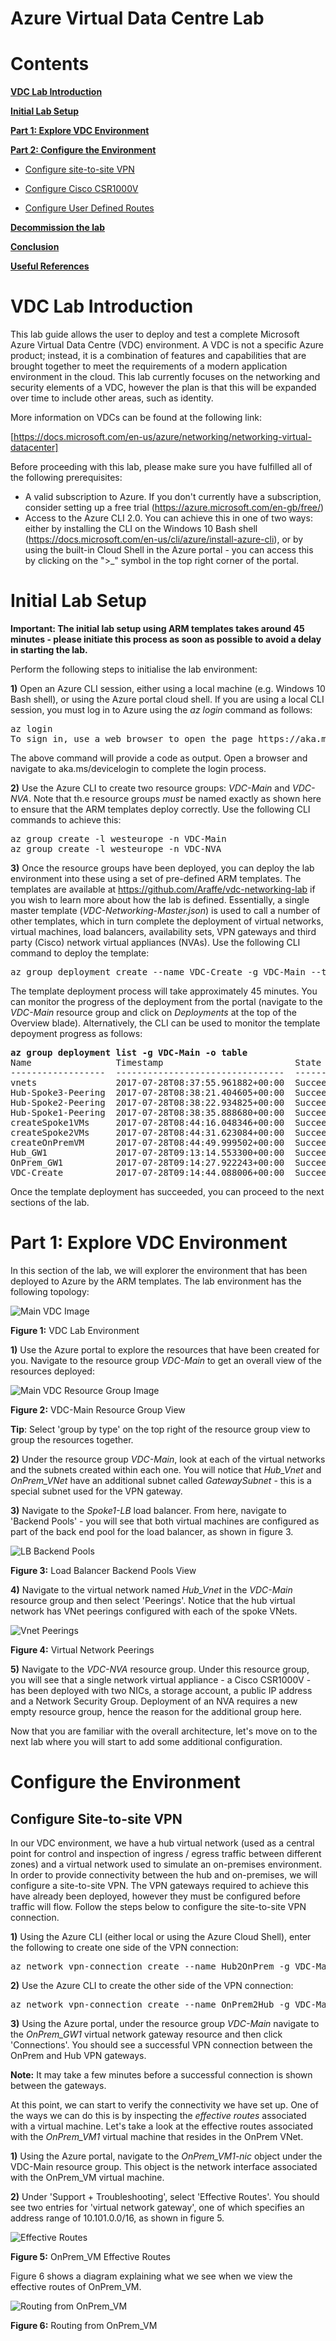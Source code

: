 # Azure Virtual Data Centre Lab

# Contents

**[VDC Lab Introduction](#intro)**

**[Initial Lab Setup](#setup)**

**[Part 1: Explore VDC Environment](#explore)**

**[Part 2: Configure the Environment](#configure)**

- [Configure site-to-site VPN](#vpn)

- [Configure Cisco CSR1000V](#cisco)

- [Configure User Defined Routes](#udr)



**[Decommission the lab](#decommission)**

**[Conclusion](#conclusion)**

**[Useful References](#ref)**

# VDC Lab Introduction <a name="intro"></a>

This lab guide allows the user to deploy and test a complete Microsoft Azure Virtual Data Centre (VDC) environment. A VDC is not a specific Azure product; instead, it is a combination of features and capabilities that are brought together to meet the requirements of a modern application environment in the cloud. This lab currently focuses on the networking and security elements of a VDC, however the plan is that this will be expanded over time to include other areas, such as identity.

More information on VDCs can be found at the following link:

[https://docs.microsoft.com/en-us/azure/networking/networking-virtual-datacenter]

Before proceeding with this lab, please make sure you have fulfilled all of the following prerequisites:

- A valid subscription to Azure. If you don't currently have a subscription, consider setting up a free trial (https://azure.microsoft.com/en-gb/free/)
- Access to the Azure CLI 2.0. You can achieve this in one of two ways: either by installing the CLI on the Windows 10 Bash shell (https://docs.microsoft.com/en-us/cli/azure/install-azure-cli), or by using the built-in Cloud Shell in the Azure portal - you can access this by clicking on the ">_" symbol in the top right corner of the portal.

# Initial Lab Setup <a name="setup"></a>

**Important: The initial lab setup using ARM templates takes around 45 minutes - please initiate this process as soon as possible to avoid a delay in starting the lab.**

Perform the following steps to initialise the lab environment:

**1)** Open an Azure CLI session, either using a local machine (e.g. Windows 10 Bash shell), or using the Azure portal cloud shell. If you are using a local CLI session, you must log in to Azure using the *az login* command as follows:

<pre lang="...">
az login
To sign in, use a web browser to open the page https://aka.ms/devicelogin and enter the code XXXXXXXXX to authenticate.
</pre>

The above command will provide a code as output. Open a browser and navigate to aka.ms/devicelogin to complete the login process.

**2)** Use the Azure CLI to create two resource groups: *VDC-Main* and *VDC-NVA*. Note that th.e resource groups *must* be named exactly as shown here to ensure that the ARM templates deploy correctly. Use the following CLI commands to achieve this:

<pre lang="...">
az group create -l westeurope -n VDC-Main
az group create -l westeurope -n VDC-NVA
</pre>

**3)** Once the resource groups have been deployed, you can deploy the lab environment into these using a set of pre-defined ARM templates. The templates are available at https://github.com/Araffe/vdc-networking-lab if you wish to learn more about how the lab is defined. Essentially, a single master template (*VDC-Networking-Master.json*) is used to call a number of other templates, which in turn complete the deployment of virtual networks, virtual machines, load balancers, availability sets, VPN gateways and third party (Cisco) network virtual appliances (NVAs). Use the following CLI command to deploy the template:

<pre lang="...">
az group deployment create --name VDC-Create -g VDC-Main --template-uri https://raw.githubusercontent.com/Araffe/vdc-networking-lab/master/VDC-Networking-Master.json
</pre>

The template deployment process will take approximately 45 minutes. You can monitor the progress of the deployment from the portal (navigate to the *VDC-Main* resource group and click on *Deployments* at the top of the Overview blade). Alternatively, the CLI can be used to monitor the template depoyment progress as follows:

<pre lang="...">
<b>az group deployment list -g VDC-Main -o table</b>
Name                Timestamp                         State
------------------  --------------------------------  ---------
vnets               2017-07-28T08:37:55.961882+00:00  Succeeded
Hub-Spoke3-Peering  2017-07-28T08:38:21.404605+00:00  Succeeded
Hub-Spoke2-Peering  2017-07-28T08:38:22.934825+00:00  Succeeded
Hub-Spoke1-Peering  2017-07-28T08:38:35.888680+00:00  Succeeded
createSpoke1VMs     2017-07-28T08:44:16.048346+00:00  Succeeded
createSpoke2VMs     2017-07-28T08:44:31.623084+00:00  Succeeded
createOnPremVM      2017-07-28T08:44:49.999502+00:00  Succeeded
Hub_GW1             2017-07-28T09:13:14.553300+00:00  Succeeded
OnPrem_GW1          2017-07-28T09:14:27.922243+00:00  Succeeded
VDC-Create          2017-07-28T09:14:44.088006+00:00  Succeeded
</pre>

Once the template deployment has succeeded, you can proceed to the next sections of the lab.

# Part 1: Explore VDC Environment <a name="explore"></a>

In this section of the lab, we will explorer the environment that has been deployed to Azure by the ARM templates. The lab environment has the following topology:

![Main VDC Image](https://github.com/araffe/vdc-networking-lab/blob/master/VDC-Networking-Main.jpg "VDC Environment")

**Figure 1:** VDC Lab Environment

**1)** Use the Azure portal to explore the resources that have been created for you. Navigate to the resource group *VDC-Main* to get an overall view of the resources deployed:

![Main VDC Resource Group Image](https://github.com/Araffe/vdc-networking-lab/blob/master/VDC-Main-RG.JPG "VDC-Main Resource Group")

**Figure 2:** VDC-Main Resource Group View

**Tip**: Select 'group by type' on the top right of the resource group view to group the resources together.

**2)** Under the resource group *VDC-Main*, look at each of the virtual networks and the subnets created within each one. You will notice that *Hub_Vnet* and *OnPrem_VNet* have an additional subnet called *GatewaySubnet* - this is a special subnet used for the VPN gateway.

**3)** Navigate to the *Spoke1-LB* load balancer. From here, navigate to 'Backend Pools' - you will see that both virtual machines are configured as part of the back end pool for the load balancer, as shown in figure 3.

![LB Backend Pools](https://github.com/Araffe/vdc-networking-lab/blob/master/BackendPools.JPG "LB Backend Pools")

**Figure 3:** Load Balancer Backend Pools View

**4)** Navigate to the virtual network named *Hub_Vnet* in the *VDC-Main* resource group and then select 'Peerings'. Notice that the hub virtual network has VNet peerings configured with each of the spoke VNets.

![Vnet Peerings](https://github.com/Araffe/vdc-networking-lab/blob/master/VNet-Peerings.JPG "Vnet Peerings")

**Figure 4:** Virtual Network Peerings

**5)** Navigate to the *VDC-NVA* resource group. Under this resource group, you will see that a single network virtual appliance - a Cisco CSR1000V - has been deployed with two NICs, a storage account, a public IP address and a Network Security Group. Deployment of an NVA requires a new empty resource group, hence the reason for the additional group here.

Now that you are familiar with the overall architecture, let's move on to the next lab where you will start to add some additional configuration.

# Configure the Environment <a name="configure"></a>

## Configure Site-to-site VPN <a name="vpn"></a>

In our VDC environment, we have a hub virtual network (used as a central point for control and inspection of ingress / egress traffic between different zones) and a virtual network used to simulate an on-premises environment. In order to provide connectivity between the hub and on-premises, we will configure a site-to-site VPN. The VPN gateways required to achieve this have already been deployed, however they must be configured before traffic will flow. Follow the steps below to configure the site-to-site VPN connection.

**1)** Using the Azure CLI (either local or using the Azure Cloud Shell), enter the following to create one side of the VPN connection:

<pre lang="...">
az network vpn-connection create --name Hub2OnPrem -g VDC-Main --vnet-gateway1 Hub_GW1 --vnet-gateway2 OnPrem_GW1 --shared-key M1crosoft123 --enable-bgp
</pre>

**2)** Use the Azure CLI to create the other side of the VPN connection:

<pre lang="...">
az network vpn-connection create --name OnPrem2Hub -g VDC-Main --vnet-gateway1 OnPrem_GW1 --vnet-gateway2 Hub_GW1 --shared-key M1crosoft123 --enable-bgp
</pre>

**3)** Using the Azure portal, under the resource group *VDC-Main* navigate to the *OnPrem_GW1* virtual network gateway resource and then click 'Connections'. You should see a successful VPN connection between the OnPrem and Hub VPN gateways.

**Note:** It may take a few minutes before a successful connection is shown between the gateways.

At this point, we can start to verify the connectivity we have set up. One of the ways we can do this is by inspecting the *effective routes* associated with a virtual machine. Let's take a look at the effective routes associated with the *OnPrem_VM1* virtual machine that resides in the OnPrem VNet.

**1)** Using the Azure portal, navigate to the *OnPrem_VM1-nic* object under the VDC-Main resource group. This object is the network interface associated with the OnPrem_VM virtual machine.

**2)** Under 'Support + Troubleshooting', select 'Effective Routes'. You should see two entries for 'virtual network gateway', one of which specifies an address range of 10.101.0.0/16, as shown in figure 5.

![Effective Routes](https://github.com/Araffe/vdc-networking-lab/blob/master/EffectiveRoutes1.JPG "Effective Routes")

**Figure 5:** OnPrem_VM Effective Routes

Figure 6 shows a diagram explaining what we see when we view the effective routes of OnPrem_VM.

![Routing from OnPrem_VM](https://github.com/Araffe/vdc-networking-lab/blob/master/EffectiveRoutes2.jpg "Routing from OnPrem_VM")

**Figure 6:** Routing from OnPrem_VM